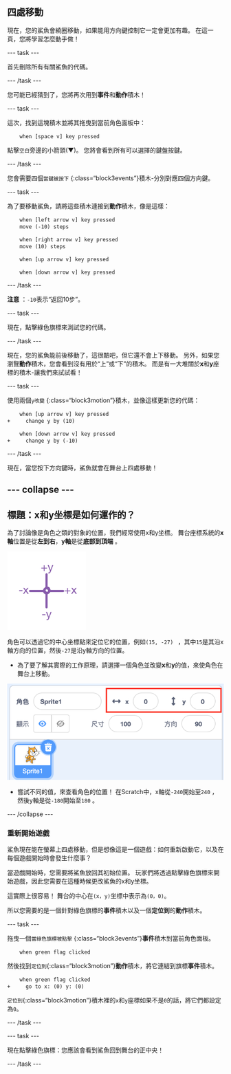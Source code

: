## 四處移動

現在，您的鯊魚會繞圈移動，如果能用方向鍵控制它一定會更加有趣。 在這一頁，您將學習怎麼動手做！

\--- task \---

首先刪除所有有關鯊魚的代碼。

\--- /task \---

您可能已經猜到了，您將再次用到**事件**和**動作**積木！

\--- task \---

這次，找到這塊積木並將其拖曳到當前角色面板中：

```blocks3
    when [space v] key pressed
```

點擊`空白`旁邊的小箭頭(▼)。 您將會看到所有可以選擇的鍵盤按鍵。

\--- /task \---

您會需要四個`當鍵被按下` {:class=“block3events”}積木-分別對應四個方向鍵。

\--- task \---

為了要移動鯊魚，請將這些積木連接到**動作**積木，像是這樣：

```blocks3
    when [left arrow v] key pressed
    move (-10) steps
```

```blocks3
    when [right arrow v] key pressed
    move (10) steps
```

```blocks3
    when [up arrow v] key pressed
```

```blocks3
    when [down arrow v] key pressed
```

\--- /task \---

**注意** ：`-10`表示“返回10步”。

\--- task \---

現在，點擊綠色旗標來測試您的代碼。

\--- /task \---

現在，您的鯊魚能前後移動了，這很酷吧，但它還不會上下移動。 另外，如果您瀏覽**動作**積木，您會看到沒有用於“上”或“下”的積木。 而是有一大堆關於**x**和**y**座標的積木-讓我們來試試看！

\--- task \---

使用兩個`y改變` {:class=“block3motion”}積木，並像這樣更新您的代碼：

```blocks3
    when [up arrow v] key pressed
+     change y by (10)
```

```blocks3
    when [down arrow v] key pressed
+     change y by (-10)
```

\--- /task \---

現在，當您按下方向鍵時，鯊魚就會在舞台上四處移動！

## \--- collapse \---

## 標題：x和y坐標是如何運作的？

為了討論像是角色之類的對象的位置，我們經常使用x和y坐標。 舞台座標系統的**x軸**位置是從**左到右**，**y軸**是從**底部到頂端** 。

![](images/moving3.png)

角色可以透過它的中心坐標點來定位它的位置，例如`(15, -27) ` ，其中`15`是其沿x軸方向的位置，然後`-27`是沿y軸方向的位置。

+ 為了要了解其實際的工作原理，請選擇一個角色並改變**x**和**y**的值，來使角色在舞台上移動。

![](images/xycoords.png)

+ 嘗試不同的值，來查看角色的位置！ 在Scratch中，x軸從`-240`開始至`240` ，然後y軸是從`-180`開始至`180` 。

\--- /collapse \---

### 重新開始遊戲

鯊魚現在能在螢幕上四處移動，但是想像這是一個遊戲：如何重新啟動它，以及在每個遊戲開始時會發生什麼事？

當遊戲開始時，您需要將鯊魚放回其初始位置。 玩家們將透過點擊綠色旗標來開始遊戲，因此您需要在這種時候更改鯊魚的x和y坐標。

這實際上很容易！ 舞台的中心在`(x，y)`坐標中表示為`(0，0)`。

所以您需要的是一個針對綠色旗標的**事件**積木以及一個**定位到**的**動作**積木。

\--- task \---

拖曳一個`當綠色旗標被點擊` {:class=“block3events”}**事件**積木到當前角色面板。

```blocks3
    when green flag clicked
```

然後找到`定位到`{:class=“block3motion”}**動作**積木，將它連結到旗標**事件**積木。

```blocks3
    when green flag clicked
+     go to x: (0) y: (0)
```

`定位到`{:class=“block3motion”}積木裡的`x`和`y`座標如果不是`0`的話，將它們都設定為`0`。

\--- /task \---

\--- task \---

現在點擊綠色旗標：您應該會看到鯊魚回到舞台的正中央！

\--- /task \---